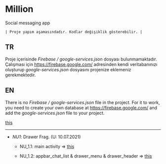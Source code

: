 # Million
Social messaging app 


    | Proje yapım aşamasındadır. Kodlar değişiklik gösterebilir. |

## TR
Proje içerisinde *Firebase / google-services.json* dosyası bulunmamaktadır. 
Çalışması için https://firebase.google.com/ adresinden kendi veritabanınızı oluşturup *google-services.json* dosyasını projenize eklemeniz gerekmektedir.


## EN
There is no *Firebase / google-services.json* file in the project.
For it to work, you need to create your own database at https://firebase.google.com/ and add the *google-services.json* file to your project.

[this](https://github.com/madenmustafa1/Million/blob/main/app/src/main/java/com/maden/million/activity/MainActivity.kt "this")


--------------------------------------------------------------------------------------------------------------------------------------------------------------------

- _NU1_: Drawer Frag. (U: 10.07.2021) 
    - NU_1.1: main activity => [this](https://github.com/madenmustafa1/Million/blob/main/app/src/main/java/com/maden/million/activity/MainActivity.kt "this")

    - NU_1.2: appbar_chat_list & drawer_menu  & drawer_header => [this](https://github.com/madenmustafa1/Million/tree/main/app/src/main/res/layout "this")
